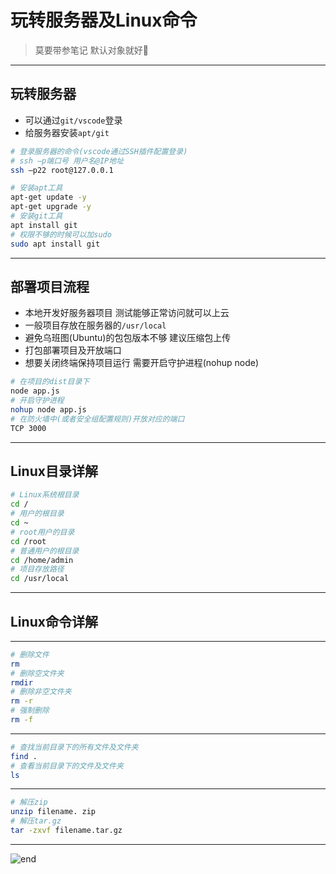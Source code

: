 
# **玩转服务器及Linux命令**
>莫要带参笔记 默认对象就好🌈  

------
## **玩转服务器**
* 可以通过`git/vscode`登录
* 给服务器安装`apt/git`

```bash
# 登录服务器的命令(vscode通过SSH插件配置登录)
# ssh –p端口号 用户名@IP地址
ssh –p22 root@127.0.0.1
```

```bash
# 安装apt工具
apt-get update -y
apt-get upgrade -y
# 安装git工具
apt install git
# 权限不够的时候可以加sudo
sudo apt install git
```

------
## **部署项目流程**
* 本地开发好服务器项目 测试能够正常访问就可以上云
* 一般项目存放在服务器的`/usr/local`
* 避免乌班图(Ubuntu)的包包版本不够 建议压缩包上传
* 打包部署项目及开放端口
* 想要关闭终端保持项目运行 需要开启守护进程(nohup node)

```bash
# 在项目的dist目录下
node app.js
# 开启守护进程
nohup node app.js
# 在防火墙中(或者安全组配置规则)开放对应的端口
TCP 3000
```

------
## **Linux目录详解**
```bash
# Linux系统根目录
cd /
# 用户的根目录
cd ~
# root用户的目录
cd /root
# 普通用户的根目录
cd /home/admin
# 项目存放路径
cd /usr/local
```

------
## **Linux命令详解**

------
```bash
# 删除文件
rm
# 删除空文件夹
rmdir
# 删除非空文件夹
rm -r
# 强制删除
rm -f
```

------
```bash
# 查找当前目录下的所有文件及文件夹
find .
# 查看当前目录下的文件及文件夹
ls
```

------
```bash
# 解压zip
unzip filename. zip
# 解压tar.gz
tar -zxvf filename.tar.gz
```

------
![end](https://gitee.com/techpang/img_emoji_libs/raw/master/img_bed/markdown_images/end.jpg '富婆加我吧不想努力了')